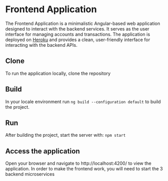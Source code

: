 
# **Frontend Application**
The Frontend Application is a minimalistic Angular-based web application designed to interact with the backend services. It serves as the user interface for managing accounts and transactions. The application is deployed on [Heroku](https://app-assignment-fe-dfebdd6e0012.herokuapp.com) and provides a clean, user-friendly interface for interacting with the backend APIs.


## Clone
To run the application locally, clone the repository

## Build
In your locale environment run `ng build --configuration default` to build the project.

## Run
After building the project, start the server with: `npm start`

## Access the application
Open your browser and navigate to http://localhost:4200/ to view the application. In order to make the frontend work, you will need to start the 3 backend microservices
